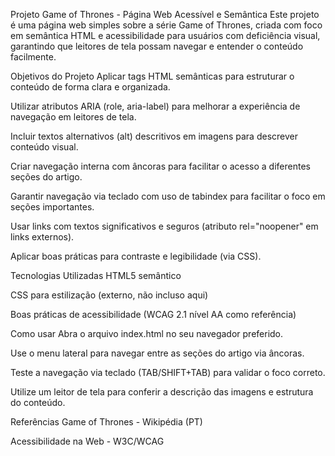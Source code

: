 Projeto Game of Thrones - Página Web Acessível e Semântica
Este projeto é uma página web simples sobre a série Game of Thrones, criada com foco em semântica HTML e acessibilidade para usuários com deficiência visual, garantindo que leitores de tela possam navegar e entender o conteúdo facilmente.

Objetivos do Projeto
Aplicar tags HTML semânticas para estruturar o conteúdo de forma clara e organizada.

Utilizar atributos ARIA (role, aria-label) para melhorar a experiência de navegação em leitores de tela.

Incluir textos alternativos (alt) descritivos em imagens para descrever conteúdo visual.

Criar navegação interna com âncoras para facilitar o acesso a diferentes seções do artigo.

Garantir navegação via teclado com uso de tabindex para facilitar o foco em seções importantes.

Usar links com textos significativos e seguros (atributo rel="noopener" em links externos).

Aplicar boas práticas para contraste e legibilidade (via CSS).

Tecnologias Utilizadas
HTML5 semântico

CSS para estilização (externo, não incluso aqui)

Boas práticas de acessibilidade (WCAG 2.1 nível AA como referência)

Como usar
Abra o arquivo index.html no seu navegador preferido.

Use o menu lateral para navegar entre as seções do artigo via âncoras.

Teste a navegação via teclado (TAB/SHIFT+TAB) para validar o foco correto.

Utilize um leitor de tela para conferir a descrição das imagens e estrutura do conteúdo.

Referências
Game of Thrones - Wikipédia (PT)

Acessibilidade na Web - W3C/WCAG
